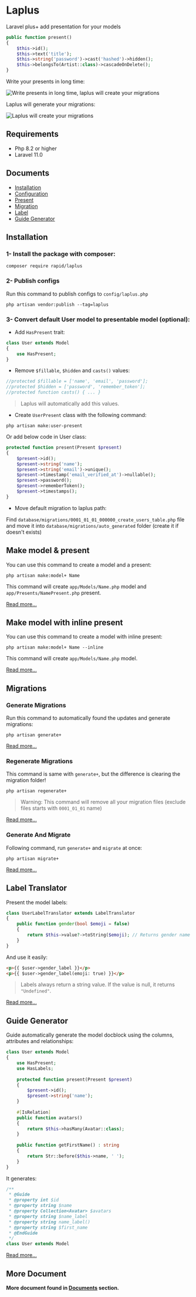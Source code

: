 # Laplus
Laravel plus+ add presentation for your models

```php
public function present()
{
    $this->id();
    $this->text('title');
    $this->string('password')->cast('hashed')->hidden();
    $this->belongsTo(Artist::class)->cascadeOnDelete();
}
```

Write your presents in long time:

![Write presents in long time, laplus will create your migrations](doc/how_works_1.png)

Laplus will generate your migrations:

![Laplus will create your migrations](doc/how_works_2.png)


## Requirements
* Php 8.2 or higher
* Laravel 11.0


## Documents
- [Installation](doc/installation.md)
- [Configuration](doc/configuration.md)
- [Present](doc/present.md)
- [Migration](doc/migration.md)
- [Label](doc/label.md)
- [Guide Generator](doc/guide.md)


## Installation
### 1- Install the package with composer:
```shell
composer require rapid/laplus
```

### 2- Publish configs
Run this command to publish configs to `config/laplus.php`
```shell
php artisan vendor:publish --tag=laplus
```

### 3- Convert default User model to presentable model (optional):
+ Add `HasPresent` trait:
```php
class User extends Model
{
    use HasPresent;
}
```

+ Remove `$fillable`, `$hidden` and `casts()` values:
```php
//protected $fillable = ['name', 'email', 'password'];
//protected $hidden = ['password', 'remember_token'];
//protected function casts() { ... }
```
> Laplus will automatically add this values.

+ Create `UserPresent` class with the following command:
```shell
php artisan make:user-present
```
Or add below code in User class:
```php
protected function present(Present $present)
{
    $present->id();
    $present->string('name');
    $present->string('email')->unique();
    $present->timestamp('email_verified_at')->nullable();
    $present->password();
    $present->rememberToken();
    $present->timestamps();
}
```

+ Move default migration to laplus path:

Find `database/migrations/0001_01_01_000000_create_users_table.php` file and move it
    into `database/migrations/auto_generated` folder (create it if doesn't exists)


## Make model & present
You can use this command to create a model and a present:
```shell
php artisan make:model+ Name
```

This command will create `app/Models/Name.php` model and `app/Presents/NamePresent.php` present.

[Read more...](doc/present.md#make-presentable-model)


## Make model with inline present
You can use this command to create a model with inline present:
```shell
php artisan make:model+ Name --inline
```

This command will create `app/Models/Name.php` model.

[Read more...](doc/present.md#inline-present)


## Migrations

### Generate Migrations
Run this command to automatically found the updates and generate migrations:
```shell
php artisan generate+
```

[Read more...](doc/migration.md#generate)

### Regenerate Migrations
This command is same with `generate+`, but the difference is clearing the migration folder!
```shell
php artisan regenerate+
```
> Warning: This command will remove all your migration files (exclude files starts with `0001_01_01` name)

[Read more...](doc/migration.md#regenerate)

### Generate And Migrate
Following command, run `generate+` and `migrate` at once:
```shell
php artisan migrate+
```

[Read more...](doc/migration.md#generate-and-migrate)


## Label Translator

Present the model labels:

```php
class UserLabelTranslator extends LabelTranslator
{
    public function gender(bool $emoji = false)
    {
        return $this->value?->toString($emoji); // Returns gender name or null
    }
}
```

And use it easily:

```html
<p>{{ $user->gender_label }}</p>
<p>{{ $user->gender_label(emoji: true) }}</p>
```

> Labels always return a string value. If the value is null, it returns `"Undefined"`.

[Read more...](doc/label.md)


## Guide Generator

Guide automatically generate the model docblock using the
columns, attributes and relationships:

```php
class User extends Model
{
    use HasPresent;
    use HasLabels;
    
    protected function present(Present $present)
    {
        $present->id();
        $present->string('name');
    }
    
    #[IsRelation]
    public function avatars()
    {
        return $this->hasMany(Avatar::class);
    }
    
    public function getFirstName() : string
    {
        return Str::before($this->name, ' ');
    }
}
```

It generates:

```php
/**
 * @Guide
 * @property int $id
 * @property string $name
 * @property Collection<Avatar> $avatars
 * @property string $name_label
 * @property string name_label()
 * @property string $first_name
 * @EndGuide
 */
class User extends Model
```

[Read more...](doc/guide.md)


## More Document
**More document found in [Documents](#documents) section.**
